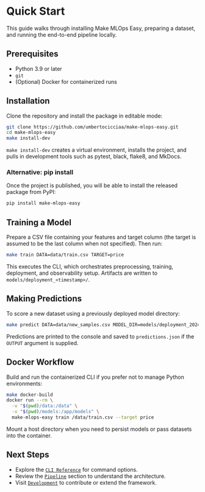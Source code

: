 # Quick Start

This guide walks through installing Make MLOps Easy, preparing a dataset, and running the end-to-end pipeline locally.

## Prerequisites

- Python 3.9 or later
- `git`
- (Optional) Docker for containerized runs

## Installation

Clone the repository and install the package in editable mode:

```bash
git clone https://github.com/umbertocicciaa/make-mlops-easy.git
cd make-mlops-easy
make install-dev
```

`make install-dev` creates a virtual environment, installs the project, and pulls in development tools such as pytest, black, flake8, and MkDocs.

### Alternative: pip install

Once the project is published, you will be able to install the released package from PyPI:

```bash
pip install make-mlops-easy
```

## Training a Model

Prepare a CSV file containing your features and target column (the target is assumed to be the last column when not specified). Then run:

```bash
make train DATA=data/train.csv TARGET=price
```

This executes the CLI, which orchestrates preprocessing, training, deployment, and observability setup. Artifacts are written to `models/deployment_<timestamp>/`.

## Making Predictions

To score a new dataset using a previously deployed model directory:

```bash
make predict DATA=data/new_samples.csv MODEL_DIR=models/deployment_20240101_120000 OUTPUT=predictions.json
```

Predictions are printed to the console and saved to `predictions.json` if the `OUTPUT` argument is supplied.

## Docker Workflow

Build and run the containerized CLI if you prefer not to manage Python environments:

```bash
make docker-build
docker run --rm \
  -v "$(pwd)/data:/data" \
  -v "$(pwd)/models:/app/models" \
  make-mlops-easy train /data/train.csv --target price
```

Mount a host directory when you need to persist models or pass datasets into the container.

## Next Steps

- Explore the [`CLI Reference`](cli.md) for command options.
- Review the [`Pipeline`](pipeline.md) section to understand the architecture.
- Visit [`Development`](development.md) to contribute or extend the framework.
